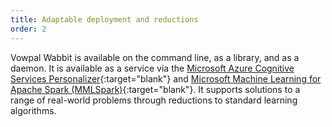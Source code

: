 ```yaml
---
title: Adaptable deployment and reductions
order: 2
---
```


Vowpal Wabbit is available on the command line, as a library, and as a daemon. It is available as a service via the [Microsoft Azure Cognitive Services Personalizer](http://aka.ms/personalizer){:target="blank"} and [Microsoft Machine Learning for Apache Spark (MMLSpark)](https://github.com/Azure/mmlspark){:target="blank"}. It supports solutions to a range of real-world problems through reductions to standard learning algorithms.
